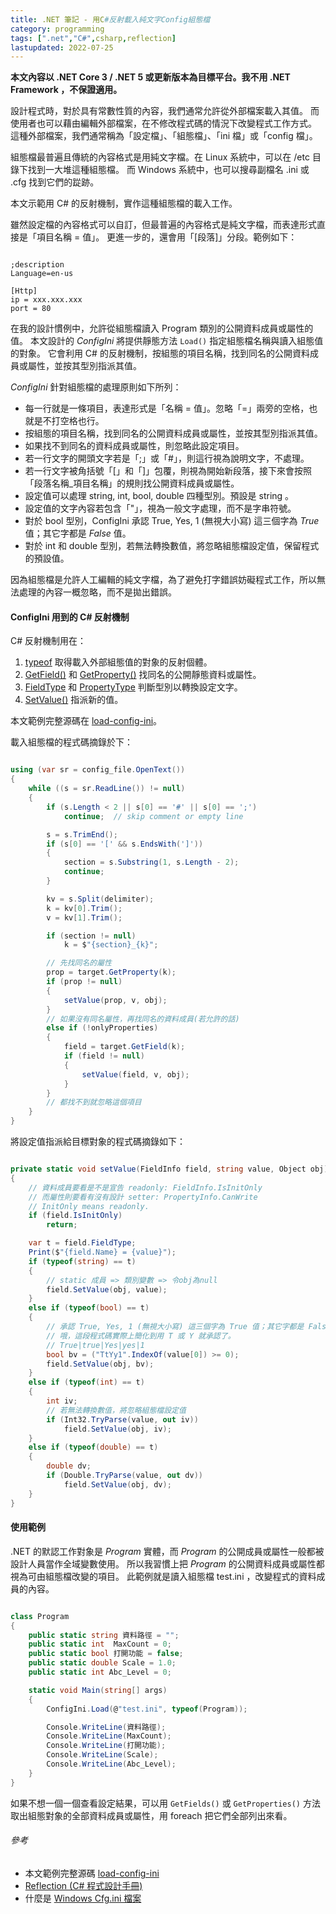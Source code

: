 ```yaml
---
title: .NET 筆記 - 用C#反射載入純文字Config組態檔
category: programming
tags: [".net","C#",csharp,reflection]
lastupdated: 2022-07-25
---
```


**本文內容以 .NET Core 3 / .NET 5 或更新版本為目標平台。我不用 .NET Framework ，不保證適用。**

設計程式時，對於具有常數性質的內容，我們通常允許從外部檔案載入其值。
而使用者也可以藉由編輯外部檔案，在不修改程式碼的情況下改變程式工作方式。
這種外部檔案，我們通常稱為「設定檔」、「組態檔」、「ini 檔」或「config 檔」。

組態檔最普遍且傳統的內容格式是用純文字檔。在 Linux 系統中，可以在 /etc 目錄下找到一大堆這種組態檔。
而 Windows 系統中，也可以搜尋副檔名 .ini 或 .cfg 找到它們的踨跡。

本文示範用 C# 的反射機制，實作這種組態檔的載入工作。

<!--more-->

雖然設定檔的內容格式可以自訂，但最普遍的內容格式是純文字檔，而表達形式直接是「項目名稱 = 值」。
更進一步的，還會用「\[段落\]」分段。範例如下：

```text

;description
Language=en-us

[Http]
ip = xxx.xxx.xxx
port = 80

```

在我的設計慣例中，允許從組態檔讀入 Program 類別的公開資料成員或屬性的值。
本文設計的 *ConfigIni* 將提供靜態方法 `Load()` 指定組態檔名稱與讀入組態值的對象。
它會利用 C# 的反射機制，按組態的項目名稱，找到同名的公開資料成員或屬性，並按其型別指派其值。

*ConfigIni* 針對組態檔的處理原則如下所列：

* 每一行就是一條項目，表達形式是「名稱 = 值」。忽略「=」兩旁的空格，也就是不打空格也行。
* 按組態的項目名稱，找到同名的公開資料成員或屬性，並按其型別指派其值。
* 如果找不到同名的資料成員或屬性，則忽略此設定項目。
* 若一行文字的開頭文字若是「;」或「#」，則這行視為說明文字，不處理。
* 若一行文字被角括號「\[」和「\]」包覆，則視為開始新段落，接下來會按照「段落名稱_項目名稱」的規則找公開資料成員或屬性。
* 設定值可以處理 string, int, bool, double 四種型別。預設是 string 。
* 設定值的文字內容若包含「"」，視為一般文字處理，而不是字串符號。
* 對於 bool 型別，ConfigIni 承認 True, Yes, 1 (無視大小寫) 這三個字為 *True* 值；其它字都是 *False* 值。
* 對於 int 和 double 型別，若無法轉換數值，將忽略組態檔設定值，保留程式的預設值。

因為組態檔是允許人工編輯的純文字檔，為了避免打字錯誤妨礙程式工作，所以無法處理的內容一概忽略，而不是拋出錯誤。

#### ConfigIni 用到的 C# 反射機制

C# 反射機制用在：

1. [typeof](https://docs.microsoft.com/zh-tw/dotnet/csharp/language-reference/operators/type-testing-and-cast#typeof-operator) 取得載入外部組態值的對象的反射個體。
2. [GetField()](https://docs.microsoft.com/zh-tw/dotnet/api/system.type.getfield) 和 [GetProperty()](https://docs.microsoft.com/zh-tw/dotnet/api/system.type.getproperty) 找同名的公開靜態資料或屬性。
3. [FieldType](https://docs.microsoft.com/zh-tw/dotnet/api/system.reflection.fieldinfo.fieldtype) 和 [PropertyType](https://docs.microsoft.com/zh-tw/dotnet/api/system.reflection.propertyinfo.propertytype) 判斷型別以轉換設定文字。
4. [SetValue()](https://docs.microsoft.com/zh-tw/dotnet/api/system.reflection.fieldinfo.setvalue) 指派新的值。

本文範例完整源碼在 [load-config-ini](https://github.com/shirock/rocksources/tree/master/dotnet-core-example/load-config-ini)。

載入組態檔的程式碼摘錄於下：

```csharp

using (var sr = config_file.OpenText())
{
    while ((s = sr.ReadLine()) != null)
    {
        if (s.Length < 2 || s[0] == '#' || s[0] == ';')
            continue;  // skip comment or empty line

        s = s.TrimEnd();
        if (s[0] == '[' && s.EndsWith(']'))
        {
            section = s.Substring(1, s.Length - 2);
            continue;
        }

        kv = s.Split(delimiter);
        k = kv[0].Trim();
        v = kv[1].Trim(); 

        if (section != null)
            k = $"{section}_{k}";

        // 先找同名的屬性
        prop = target.GetProperty(k);
        if (prop != null)
        {
            setValue(prop, v, obj);
        }
        // 如果沒有同名屬性，再找同名的資料成員(若允許的話)
        else if (!onlyProperties)
        {
            field = target.GetField(k);
            if (field != null)
            {
                setValue(field, v, obj);
            }
        }
        // 都找不到就忽略這個項目
    }
}

```

將設定值指派給目標對象的程式碼摘錄如下：

```csharp

private static void setValue(FieldInfo field, string value, Object obj)
{
    // 資料成員要看是不是宣告 readonly: FieldInfo.IsInitOnly
    // 而屬性則要看有沒有設計 setter: PropertyInfo.CanWrite
    // InitOnly means readonly.
    if (field.IsInitOnly)
        return;

    var t = field.FieldType;
    Print($"{field.Name} = {value}");
    if (typeof(string) == t)
    {
        // static 成員 => 類別變數 => 令obj為null
        field.SetValue(obj, value);
    }
    else if (typeof(bool) == t)
    {
        // 承認 True, Yes, 1 (無視大小寫) 這三個字為 True 值；其它字都是 False 值。
        // 哦，這段程式碼實際上簡化到用 T 或 Y 就承認了。
        // True|true|Yes|yes|1
        bool bv = ("TtYy1".IndexOf(value[0]) >= 0);
        field.SetValue(obj, bv);
    }
    else if (typeof(int) == t)
    {
        int iv;
        // 若無法轉換數值，將忽略組態檔設定值
        if (Int32.TryParse(value, out iv))
            field.SetValue(obj, iv);
    }
    else if (typeof(double) == t)
    {
        double dv;
        if (Double.TryParse(value, out dv))
            field.SetValue(obj, dv);
    }
}

```

#### 使用範例

.NET 的默認工作對象是 *Program* 實體，而 *Program* 的公開成員或屬性一般都被設計人員當作全域變數使用。
所以我習慣上把 *Program* 的公開資料成員或屬性都視為可由組態檔改變的項目。
此範例就是讀入組態檔 test.ini ，改變程式的資料成員的內容。

```csharp

class Program
{
    public static string 資料路徑 = "";
    public static int  MaxCount = 0;
    public static bool 打開功能 = false;
    public static double Scale = 1.0;
    public static int Abc_Level = 0;

    static void Main(string[] args)
    {
        ConfigIni.Load(@"test.ini", typeof(Program));

        Console.WriteLine(資料路徑);
        Console.WriteLine(MaxCount);
        Console.WriteLine(打開功能);
        Console.WriteLine(Scale);
        Console.WriteLine(Abc_Level);
    }
}

```

如果不想一個一個查看設定結果，可以用 `GetFields()` 或 `GetProperties()` 方法取出組態對象的全部資料成員或屬性，用 foreach 把它們全部列出來看。

###### 參考

* 本文範例完整源碼 [load-config-ini](https://github.com/shirock/rocksources/tree/master/dotnet-core-example/load-config-ini)
* [Reflection (C# 程式設計手冊)](https://docs.microsoft.com/zh-tw/dotnet/csharp/programming-guide/concepts/reflection)
* 什麼是 [Windows Cfg.ini 檔案](https://docs.microsoft.com/zh-tw/windows-server-essentials/install/create-the-cfg.ini-file)